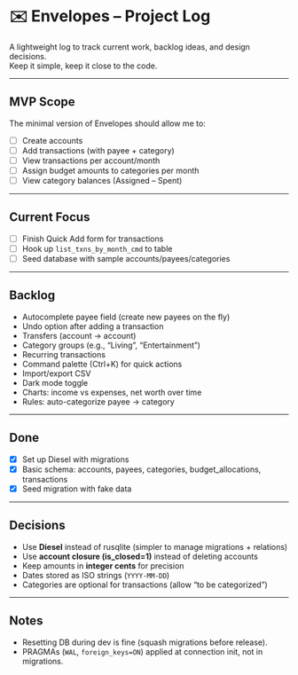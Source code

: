 # ✉️ Envelopes – Project Log

A lightweight log to track current work, backlog ideas, and design decisions.  
Keep it simple, keep it close to the code.

---

## MVP Scope

The minimal version of Envelopes should allow me to:

- [ ] Create accounts
- [ ] Add transactions (with payee + category)
- [ ] View transactions per account/month
- [ ] Assign budget amounts to categories per month
- [ ] View category balances (Assigned – Spent)

---

## Current Focus

- [ ] Finish Quick Add form for transactions
- [ ] Hook up `list_txns_by_month_cmd` to table
- [ ] Seed database with sample accounts/payees/categories

---

## Backlog

- Autocomplete payee field (create new payees on the fly)
- Undo option after adding a transaction
- Transfers (account → account)
- Category groups (e.g., “Living”, “Entertainment”)
- Recurring transactions
- Command palette (Ctrl+K) for quick actions
- Import/export CSV
- Dark mode toggle
- Charts: income vs expenses, net worth over time
- Rules: auto-categorize payee → category

---

## Done

- [x] Set up Diesel with migrations  
- [x] Basic schema: accounts, payees, categories, budget_allocations, transactions  
- [x] Seed migration with fake data

---

## Decisions

- Use **Diesel** instead of rusqlite (simpler to manage migrations + relations)
- Use **account closure (is_closed=1)** instead of deleting accounts
- Keep amounts in **integer cents** for precision
- Dates stored as ISO strings (`YYYY-MM-DD`)
- Categories are optional for transactions (allow “to be categorized”)

---

## Notes

- Resetting DB during dev is fine (squash migrations before release).
- PRAGMAs (`WAL`, `foreign_keys=ON`) applied at connection init, not in migrations.